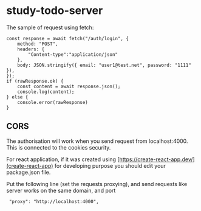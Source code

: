 # study-todo-server
The sample of request using fetch:
```
const response = await fetch("/auth/login", {
    method: "POST",
    headers: {
        "Content-type":"application/json"
    },
    body: JSON.stringify({ email: "user1@test.net", password: "1111" }),
});
if (rawResponse.ok) {
    const content = await response.json();
    console.log(content);
} else {
    console.error(rawResponse)
}
```

## CORS
The authorisation will work when you send request from localhost:4000. This is connected to the cookies security.

For react application, if it was created using [https://create-react-app.dev/](create-react-app) for developing purpose you should edit your package.json file.

Put the following line (set the requests proxying), and send requests like server works on the same domain, and port

`  "proxy": "http://localhost:4000", `
